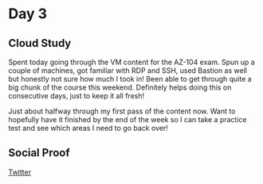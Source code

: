 <!-- This is a template you can use for quick progress days. It removes a lot of the steps we encourage you to share in the longer template 000-DAY-ARTICLE-LONG-TEMPLATE.MD-->

# Day 3

## Cloud Study
Spent today going through the VM content for the AZ-104 exam. Spun up a couple of machines, got familiar with RDP and SSH, used Bastion as well but honestly not sure how much I took in! Been able to get through quite a big chunk of the course this weekend. Definitely helps doing this on consecutive days, just to keep it all fresh! 

Just about halfway through my first pass of the content now. Want to hopefully have it finished by the end of the week so I can take a practice test and see which areas I need to go back over!

## Social Proof

[Twitter](https://twitter.com/yrwd_/status/1396554038867632133)
